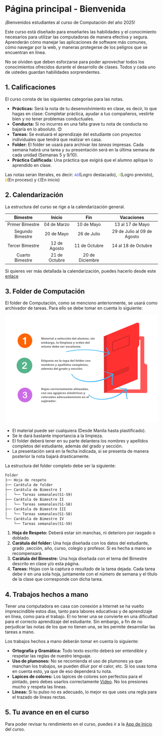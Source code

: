 # Página principal - Bienvenida

¡Bienvenidos estudiantes al curso de Computación del año 2025!

Este curso está diseñado para enseñarles las habilidades y el conocimiento necesarios para utilizar las computadoras de manera efectiva y segura. Aprenderán cómo manejar las aplicaciones de software más comunes, cómo navegar por la web, y maneras protegerse de los peligros que se encuentran en línea.

No se olviden que deben esforzarse para poder aprovechar todos los conocimientos ofrecidos durante el desarrollo de clases. Todos y cada uno de ustedes guardan habilidades sorprendentes.

## 1. Calificaciones

El curso consta de las siguientes categorias para las notas.

- **Prácticas:** Será la nota de tu desenvolvimiento en clase, es decir, lo que hagas en clase: Completar práctica, ayudar a tus compañeros, vestirte bien y no tener problemas conductuales.
- **Conducta:** Si no incurres en una falta grave tu nota de conducta no bajaría en lo absoluto. :blush:
- **Tareas:** Se evaluará el aprendizaje del estudiante con proyectos individuales que tendrá que realizar en casa.
- **Folder:** El folder se usará para archivar *las tareas* impresas. Cada semana habrá una tarea y su presentación será en la última semana de cada unidad (Semanas 5 y 9/10).
- **Práctica Calificada:** Una práctica que exigirá que el alumno aplique lo aprendido en clase.

Las notas seran literales, es decir: <code style="color:#4f51ee">AD</code>(Logro destacado), <code style="color:GreenYellow">A</code>(Logro previsto), <code style="color:orange">B</code>(En proceso) y <code style="color:black">C</code>(En inicio)

## 2. Calendarización

La estructura del curso se rige a la calendarización general.

|   **Bimestre**   |   **Inicio**  |     **Fin**     |        **Vacaciones**        |
|:----------------:|:-------------:|:---------------:|:----------------------------:|
| Primer Bimestre  | 04 de Marzo   | 10 de Mayo      | 13 al 17 de Mayo             |
| Segundo Bimestre | 20 de Mayo    | 26 de Julio     | 29 de Julio al 09 de Agosto  |
| Tercer Bimestre  | 12 de Agosto  | 11 de Octubre   | 14 al 18 de Octubre          |
| Cuarto Bimestre  | 21 de Octubre | 20 de Diciembre |                              |

Si quieres ver más detallada la calendarización, puedes hacerlo desde este [enlace](https://docs.google.com/spreadsheets/d/e/2PACX-1vQUeMofKJXcNg6xZV_PYlnyIEoM9xmn0y4KA5dlgMDrk3quW5HIBV26MGMRSKOuoISH7YDHgulLgEqu/pubhtml?gid=0&single=true)


## 3. Folder de Computación

El folder de Computación, como se menciono anteriormente, se usará como archivador de tareas. Para ello se debe tomar en cuenta lo siguiente:

![Folder de computación](folder_general_zipped2.png)

- El material puede ser cualquiera (Desde Manila hasta plastificado).
- Se le dará bastante importancia a la limpieza.
- El folder deberá tener en su parte delantera los nombres y apellidos completos del estudiante, además del grado y sección.
- La presentación será en la fecha indicada, si se presenta de manera posterior la nota bajará drasticamente.

La estructura del folder completo debe ser la siguiente:


```
Folder
├── Hoja de respeto
├── Carátula de folder
├── Carátula de Bimestre I
│   └── Tareas semanales(S1-S9)
├── Carátula de Bimestre II
│   └── Tareas semanales(S1-S8)
├── Carátula de Bimestre III
│   └── Tareas semanales(S1-S8)
└── Carátula de Bimestre IV
    └── Tareas semanales(S1-S9)
```

1. **Hoja de Respeto:** Deberá estar sin manchas, ni deterioro por rasgado o doblado.
2. **Carátula del folder:** Una hoja diseñada con los datos del estudiante, grado ,sección, año, curso, colegio y profesor. Si es hecha a mano se recompensará.
3. **Carátula del Bimestre:** Una hoja diseñada con el tema del Bimestre descrito en clase y/o esta página.
4. **Tareas:** Hojas con la captura o resultado de la tarea dejada. Cada tarea debe ir en una sola hoja, juntamente con el número de semana y el título de la clase que corresponde con dicha tarea.

## 4. Trabajos hechos a mano

Tener una computadora en casa con conexión a Internet se ha vuelto imprescindible estos días, tanto para labores educativas y de aprendizaje en línea, como para el trabajo. El no tener una se convierte en una dificultad para el correcto aprendizaje del estudiante. Sin embargo, a fin de no perjudicar las notas de los que no tienen una, se les permite desarrollar las tareas a mano.

Los trabajos hechos a mano deberán tomar en cuenta lo siguiente:

- **Ortografía y Gramática:** Todo texto escrito deberá ser entendible y respetar las reglas de nuestro lenguaje.
- **Uso de plumones:** No se recomienda el uso de plumones ya que manchan los trabajos, se pueden diluir por el calor, etc. Si los usas toma en cuenta esto, ya que de eso dependerá tu nota.
- **Lapices de colores:** Los lapices de colores son perfectos para el pintado, pero debes usarlos correctamente [Video](https://www.youtube.com/watch?v=UMNwTIs8FJw). No los presiones mucho y respeta las líneas.
- **Líneas:** Si tu pulso no es adecuado, lo mejor es que uses una regla para el trazado de líneas rectas.

## 5. Tu avance en en el curso

Para poder revisar tu rendimiento en el curso, puedes ir a la [App de Inicio]() del curso.